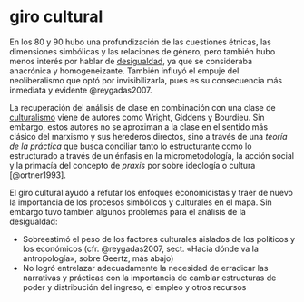 # giro cultural

En los 80 y 90 hubo una profundización de las cuestiones étnicas, las dimensiones simbólicas y las relaciones de género, pero también hubo menos interés por hablar de [desigualdad](desigualdad.md), ya que se consideraba anacrónica y homogeneizante. También influyó el empuje del neoliberalismo que optó por invisibilizarla, pues es su consecuencia más inmediata y evidente @reygadas2007.

La recuperación del análisis de clase en combinación con una clase de [culturalismo](culturalismo.md) viene de autores como Wright, Giddens y Bourdieu. Sin embargo, estos autores no se aproximan a la clase en el sentido más clásico del marxismo y sus herederos directos, sino a través de una *teoría de la práctica* que busca conciliar tanto lo estructurante como lo estructurado a través de un énfasis en la micrometodología, la acción social y la primacía del concepto de *praxis* por sobre ideología o cultura [@ortner1993].

El giro cultural ayudó a refutar los enfoques economicistas y traer de nuevo la importancia de los procesos simbólicos y culturales en el mapa. Sin embargo tuvo también algunos problemas para el análisis de la desigualdad:

* Sobreestimó el peso de los factores culturales aislados de los políticos y los económicos (cfr. @reygadas2007, sect. «Hacia dónde va la antropología», sobre Geertz, más abajo)
* No logró entrelazar adecuadamente la necesidad de erradicar las narrativas y prácticas con la importancia de cambiar estructuras de poder y distribución del ingreso, el empleo y otros recursos
